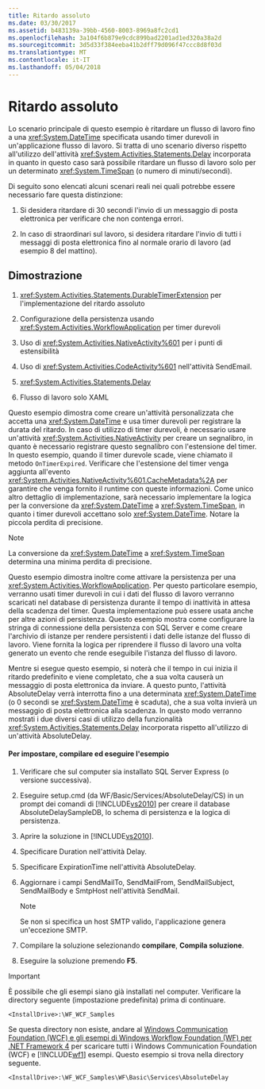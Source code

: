 ```yaml
---
title: Ritardo assoluto
ms.date: 03/30/2017
ms.assetid: b483139a-39bb-4560-8003-8969a8fc2cd1
ms.openlocfilehash: 3a104f6b879e9cdc899bad2201ad1ed320a38a2d
ms.sourcegitcommit: 3d5d33f384eeba41b2dff79d096f47ccc8d8f03d
ms.translationtype: MT
ms.contentlocale: it-IT
ms.lasthandoff: 05/04/2018
---
```

# <a name="absolute-delay"></a>Ritardo assoluto
Lo scenario principale di questo esempio è ritardare un flusso di lavoro fino a una <xref:System.DateTime> specificata usando timer durevoli in un'applicazione flusso di lavoro. Si tratta di uno scenario diverso rispetto all'utilizzo dell'attività <xref:System.Activities.Statements.Delay> incorporata in quanto in questo caso sarà possibile ritardare un flusso di lavoro solo per un determinato <xref:System.TimeSpan> (o numero di minuti/secondi).  
  
 Di seguito sono elencati alcuni scenari reali nei quali potrebbe essere necessario fare questa distinzione:  
  
1.  Si desidera ritardare di 30 secondi l'invio di un messaggio di posta elettronica per verificare che non contenga errori.  
  
2.  In caso di straordinari sul lavoro, si desidera ritardare l'invio di tutti i messaggi di posta elettronica fino al normale orario di lavoro (ad esempio 8 del mattino).  
  
## <a name="demonstrates"></a>Dimostrazione  
  
1.  <xref:System.Activities.Statements.DurableTimerExtension> per l'implementazione del ritardo assoluto  
  
2.  Configurazione della persistenza usando <xref:System.Activities.WorkflowApplication> per timer durevoli  
  
3.  Uso di <xref:System.Activities.NativeActivity%601> per i punti di estensibilità  
  
4.  Uso di <xref:System.Activities.CodeActivity%601> nell'attività SendEmail.  
  
5.  <xref:System.Activities.Statements.Delay>  
  
6.  Flusso di lavoro solo XAML  
  
 Questo esempio dimostra come creare un'attività personalizzata che accetta una <xref:System.DateTime> e usa timer durevoli per registrare la durata del ritardo. In caso di utilizzo di timer durevoli, è necessario usare un'attività <xref:System.Activities.NativeActivity> per creare un segnalibro, in quanto è necessario registrare questo segnalibro con l'estensione del timer. In questo esempio, quando il timer durevole scade, viene chiamato il metodo `OnTimerExpired`. Verificare che l'estensione del timer venga aggiunta all'evento <xref:System.Activities.NativeActivity%601.CacheMetadata%2A> per garantire che venga fornito il runtime con queste informazioni. Come unico altro dettaglio di implementazione, sarà necessario implementare la logica per la conversione da <xref:System.DateTime> a <xref:System.TimeSpan>, in quanto i timer durevoli accettano solo <xref:System.DateTime>. Notare la piccola perdita di precisione.  
  
> [!NOTE]
>  La conversione da <xref:System.DateTime> a <xref:System.TimeSpan> determina una minima perdita di precisione.  
  
 Questo esempio dimostra inoltre come attivare la persistenza per una <xref:System.Activities.WorkflowApplication>. Per questo particolare esempio, verranno usati timer durevoli in cui i dati del flusso di lavoro verranno scaricati nel database di persistenza durante il tempo di inattività in attesa della scadenza del timer. Questa implementazione può essere usata anche per altre azioni di persistenza. Questo esempio mostra come configurare la stringa di connessione della persistenza con SQL Server e come creare l'archivio di istanze per rendere persistenti i dati delle istanze del flusso di lavoro. Viene fornita la logica per riprendere il flusso di lavoro una volta generato un evento che rende eseguibile l'istanza del flusso di lavoro.  
  
 Mentre si esegue questo esempio, si noterà che il tempo in cui inizia il ritardo predefinito e viene completato, che a sua volta causerà un messaggio di posta elettronica da inviare. A questo punto, l'attività AbsoluteDelay verrà interrotta fino a una determinata <xref:System.DateTime> (o 0 secondi se <xref:System.DateTime> è scaduta), che a sua volta invierà un messaggio di posta elettronica alla scadenza. In questo modo verranno mostrati i due diversi casi di utilizzo della funzionalità <xref:System.Activities.Statements.Delay> incorporata rispetto all'utilizzo di un'attività AbsoluteDelay.  
  
#### <a name="to-set-up-build-and-run-the-sample"></a>Per impostare, compilare ed eseguire l'esempio  
  
1.  Verificare che sul computer sia installato SQL Server Express (o versione successiva).  
  
2.  Eseguire setup.cmd (da WF/Basic/Services/AbsoluteDelay/CS) in un prompt dei comandi di [!INCLUDE[vs2010](../../../../includes/vs2010-md.md)] per creare il database AbsoluteDelaySampleDB, lo schema di persistenza e la logica di persistenza.  
  
3.  Aprire la soluzione in [!INCLUDE[vs2010](../../../../includes/vs2010-md.md)].  
  
4.  Specificare Duration nell'attività Delay.  
  
5.  Specificare ExpirationTime nell'attività AbsoluteDelay.  
  
6.  Aggiornare i campi SendMailTo, SendMailFrom, SendMailSubject, SendMailBody e SmtpHost nell'attività SendMail.  
  
    > [!NOTE]
    >  Se non si specifica un host SMTP valido, l'applicazione genera un'eccezione SMTP.  
  
7.  Compilare la soluzione selezionando **compilare**, **Compila soluzione**.  
  
8.  Eseguire la soluzione premendo **F5**.  
  
> [!IMPORTANT]
>  È possibile che gli esempi siano già installati nel computer. Verificare la directory seguente (impostazione predefinita) prima di continuare.  
>   
>  `<InstallDrive>:\WF_WCF_Samples`  
>   
>  Se questa directory non esiste, andare al [Windows Communication Foundation (WCF) e gli esempi di Windows Workflow Foundation (WF) per .NET Framework 4](http://go.microsoft.com/fwlink/?LinkId=150780) per scaricare tutti i Windows Communication Foundation (WCF) e [!INCLUDE[wf1](../../../../includes/wf1-md.md)] esempi. Questo esempio si trova nella directory seguente.  
>   
>  `<InstallDrive>:\WF_WCF_Samples\WF\Basic\Services\AbsoluteDelay`
